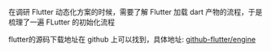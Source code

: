 在调研 Flutter 动态化方案的时候，需要了解 Flutter 加载 dart 产物的流程，于是梳理了一遍 FLutter 的初始化流程

flutter的源码下载地址在 github 上可以找到，具体地址: [github-flutter/engine](https://github.com/flutter/engine)


